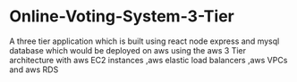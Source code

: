 # Online-Voting-System-3-Tier
A three tier application which is built using react node express and mysql database which would be deployed on aws using the aws 3 Tier architecture with aws EC2 instances ,aws elastic load balancers ,aws VPCs  and aws RDS
